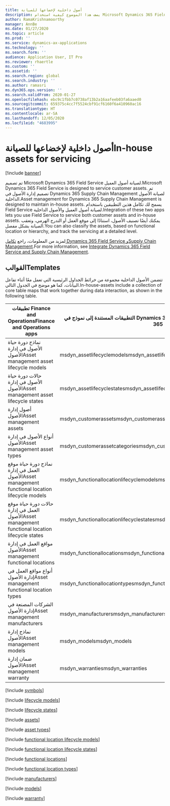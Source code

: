 ```yaml
---
title: أصول داخلية لإخضاعها للصيانة
description: يصف هذا الموضوع كيفية استخدام Microsoft Dynamics 365 Field Service لمعالجة أصول العميل والأصول الداخلية.
author: RamaKrishnamoorthy
manager: AnnBe
ms.date: 01/27/2020
ms.topic: article
ms.prod: ''
ms.service: dynamics-ax-applications
ms.technology: ''
ms.search.form: ''
audience: Application User, IT Pro
ms.reviewer: rhaertle
ms.custom: ''
ms.assetid: ''
ms.search.region: global
ms.search.industry: ''
ms.author: ramasri
ms.dyn365.ops.version: ''
ms.search.validFrom: 2020-01-27
ms.openlocfilehash: ebc9c1fbb7c0738af13b2a16aafeeb03fa6aaed0
ms.sourcegitcommit: 659375c4cc7f5524cbf91cf6160f6a410960ac16
ms.translationtype: HT
ms.contentlocale: ar-SA
ms.lasthandoff: 12/05/2020
ms.locfileid: "4683995"
---
```

# <a name="in-house-assets-for-servicing"></a><span data-ttu-id="94f45-103">أصول داخلية لإخضاعها للصيانة</span><span class="sxs-lookup"><span data-stu-id="94f45-103">In-house assets for servicing</span></span>

[!include [banner](../../includes/banner.md)]



<span data-ttu-id="94f45-104">تم تصميم Microsoft Dynamics 365 Field Service لصيانة أصول العميل.</span><span class="sxs-lookup"><span data-stu-id="94f45-104">Microsoft Dynamics 365 Field Service is designed to service customer assets.</span></span> <span data-ttu-id="94f45-105">تم تصميم إدارة الأصول في Dynamics 365 Supply Chain Management لصيانة الأصول الداخلية.</span><span class="sxs-lookup"><span data-stu-id="94f45-105">Asset management for Dynamics 365 Supply Chain Management is designed to maintain in-house assets.</span></span> <span data-ttu-id="94f45-106">يسمح لك تكامل هذين التطبيقين باستخدام Field Service لصيانة أصول العميل والأصول الداخلية.</span><span class="sxs-lookup"><span data-stu-id="94f45-106">Integration of these two apps lets you use Field Service to service both customer assets and in-house assets.</span></span> <span data-ttu-id="94f45-107">يمكنك أيضًا تصنيف الأصول، استنادًا إلى موقع العمل أو التدرج الهرمي، وتعقب الصيانة بشكل مفصل.</span><span class="sxs-lookup"><span data-stu-id="94f45-107">You can also classify the assets, based on functional location or hierarchy, and track the servicing at a detailed level.</span></span>

<span data-ttu-id="94f45-108">لمزيد من المعلومات، راجع [تكامل Dynamics 365 Field Service وSupply Chain Management](https://docs.microsoft.com/dynamics365/field-service/supply-chain-field-service-integration).</span><span class="sxs-lookup"><span data-stu-id="94f45-108">For more information, see [Integrate Dynamics 365 Field Service and Supply Chain Management](https://docs.microsoft.com/dynamics365/field-service/supply-chain-field-service-integration).</span></span>

## <a name="templates"></a><span data-ttu-id="94f45-109">القوالب</span><span class="sxs-lookup"><span data-stu-id="94f45-109">Templates</span></span>

<span data-ttu-id="94f45-110">تتضمن الأصول الداخلية مجموعة من خرائط الجداول الرئيسية التي تعمل معًا أثناء تفاعل البيانات، كما هو موضح في الجدول التالي.</span><span class="sxs-lookup"><span data-stu-id="94f45-110">In-house-assets include a collection of core table maps that work together during data interaction, as shown in the following table.</span></span>

| <span data-ttu-id="94f45-111">تطبيقات Finance and Operations</span><span class="sxs-lookup"><span data-stu-id="94f45-111">Finance and Operations apps</span></span> | <span data-ttu-id="94f45-112">التطبيقات المستندة إلى نموذج في Dynamics 365</span><span class="sxs-lookup"><span data-stu-id="94f45-112">Model-driven apps in Dynamics 365</span></span> | <span data-ttu-id="94f45-113">‏‏الوصف</span><span class="sxs-lookup"><span data-stu-id="94f45-113">Description</span></span> |
|-----------------------------|-----------------------------------|-------------|
| <span data-ttu-id="94f45-114">نماذج دورة حياة الأصول في إدارة الأصول</span><span class="sxs-lookup"><span data-stu-id="94f45-114">Asset management asset lifecycle models</span></span> | <span data-ttu-id="94f45-115">msdyn\_assetlifecyclemodels</span><span class="sxs-lookup"><span data-stu-id="94f45-115">msdyn\_assetlifecyclemodels</span></span> | |
| <span data-ttu-id="94f45-116">حالات دورة حياة الأصول في إدارة الأصول</span><span class="sxs-lookup"><span data-stu-id="94f45-116">Asset management asset lifecycle states</span></span> | <span data-ttu-id="94f45-117">msdyn\_assetlifecyclestates</span><span class="sxs-lookup"><span data-stu-id="94f45-117">msdyn\_assetlifecyclestates</span></span> | |
| <span data-ttu-id="94f45-118">أصول إدارة الأصول</span><span class="sxs-lookup"><span data-stu-id="94f45-118">Asset management assets</span></span> | <span data-ttu-id="94f45-119">msdyn\_customerassets</span><span class="sxs-lookup"><span data-stu-id="94f45-119">msdyn\_customerassets</span></span> | |
| <span data-ttu-id="94f45-120">أنواع الأصول في إدارة الأصول</span><span class="sxs-lookup"><span data-stu-id="94f45-120">Asset management asset types</span></span> | <span data-ttu-id="94f45-121">msdyn\_customerassetcategories</span><span class="sxs-lookup"><span data-stu-id="94f45-121">msdyn\_customerassetcategories</span></span> | |
| <span data-ttu-id="94f45-122">نماذج دورة حياة موقع العمل في إدارة الأصول</span><span class="sxs-lookup"><span data-stu-id="94f45-122">Asset management functional location lifecycle models</span></span> | <span data-ttu-id="94f45-123">msdyn\_functionallocationlifecyclemodels</span><span class="sxs-lookup"><span data-stu-id="94f45-123">msdyn\_functionallocationlifecyclemodels</span></span> | |
| <span data-ttu-id="94f45-124">حالات دورة حياة موقع العمل في إدارة الأصول</span><span class="sxs-lookup"><span data-stu-id="94f45-124">Asset management functional location lifecycle states</span></span> | <span data-ttu-id="94f45-125">msdyn\_functionallocationlifecyclestates</span><span class="sxs-lookup"><span data-stu-id="94f45-125">msdyn\_functionallocationlifecyclestates</span></span> | |
| <span data-ttu-id="94f45-126">مواقع العمل في إدارة الأصول</span><span class="sxs-lookup"><span data-stu-id="94f45-126">Asset management functional locations</span></span> | <span data-ttu-id="94f45-127">msdyn\_functionallocations</span><span class="sxs-lookup"><span data-stu-id="94f45-127">msdyn\_functionallocations</span></span> | |
| <span data-ttu-id="94f45-128">أنواع مواقع العمل في إدارة الأصول</span><span class="sxs-lookup"><span data-stu-id="94f45-128">Asset management functional location types</span></span> | <span data-ttu-id="94f45-129">msdyn\_functionallocationtypes</span><span class="sxs-lookup"><span data-stu-id="94f45-129">msdyn\_functionallocationtypes</span></span> | |
| <span data-ttu-id="94f45-130">الشركات المصنعة في إدارة الأصول</span><span class="sxs-lookup"><span data-stu-id="94f45-130">Asset management manufacturers</span></span> | <span data-ttu-id="94f45-131">msdyn\_manufacturers</span><span class="sxs-lookup"><span data-stu-id="94f45-131">msdyn\_manufacturers</span></span> | |
| <span data-ttu-id="94f45-132">نماذج إدارة الأصول</span><span class="sxs-lookup"><span data-stu-id="94f45-132">Asset management models</span></span> | <span data-ttu-id="94f45-133">msdyn\_models</span><span class="sxs-lookup"><span data-stu-id="94f45-133">msdyn\_models</span></span> | |
| <span data-ttu-id="94f45-134">ضمان إدارة الأصول</span><span class="sxs-lookup"><span data-stu-id="94f45-134">Asset management warranty</span></span> | <span data-ttu-id="94f45-135">msdyn\_warranties</span><span class="sxs-lookup"><span data-stu-id="94f45-135">msdyn\_warranties</span></span> | |

[!include [symbols](../../includes/dual-write-symbols.md)]

[!include [lifecycle models](includes/AssetManagementAssetLifecycleModels-msdyn-assetlifecyclemodels.md)]

[!include [lifecycle states](includes/AssetManagementAssetLifecycleStates-msdyn-assetlifecyclestates.md)]

[!include [assets](includes/AssetManagementAssets-msdyn-customerassets.md)]

[!include [asset types](includes/AssetManagementAssetTypes-msdyn-customerassetcategories.md)]

[!include [functional location lifecycle models](includes/AssetManagementFunctionalLocationLifecycleModels-msdyn-functionallocationlifecyclemodels.md)]

[!include [functional location lifecycle states](includes/AssetManagementFunctionalLocationLifecycleStates-msdyn-functionallocationlifecyclestates.md)]

[!include [functional locations](includes/AssetManagementFunctionalLocations-msdyn-functionallocations.md)]

[!include [functional location types](includes/AssetManagementFunctionalLocationTypes-msdyn-functionallocationtypes.md)]

[!include [manufacturers](includes/AssetManagementManufacturers-msdyn-manufacturers.md)]

[!include [models](includes/AssetManagementModels-msdyn-models.md)]

[!include [warranty](includes/AssetManagementWarranty-msdyn-warranties.md)]
